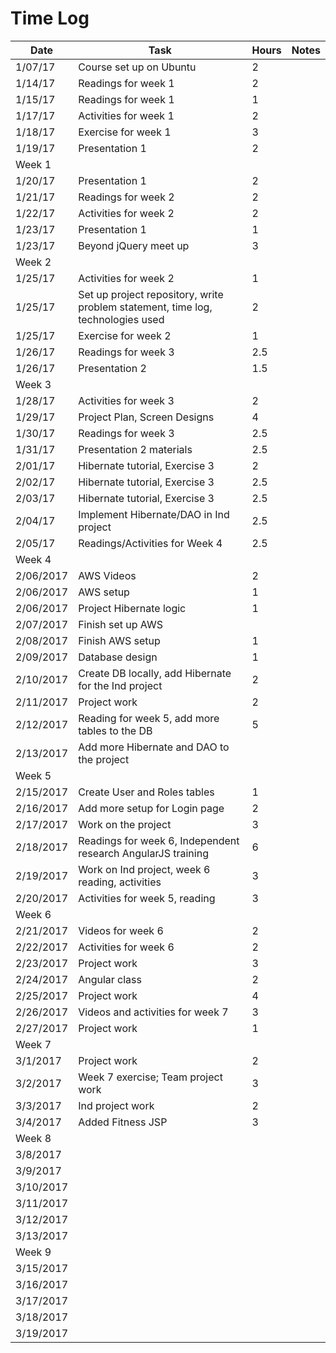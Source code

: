 # Time Log

| Date | Task | Hours | Notes|
|------|------|-------|------|
| 1/07/17| Course set up on Ubuntu| 2 | |
| 1/14/17| Readings for week 1| 2 | |
| 1/15/17| Readings for week 1| 1 | |
| 1/17/17 | Activities for week 1 | 2 |
| 1/18/17| Exercise for week 1| 3 | |
| 1/19/17| Presentation 1| 2 | |
|Week 1 | | | | |
| 1/20/17| Presentation 1| 2 | |
| 1/21/17| Readings for week 2| 2 | |
| 1/22/17| Activities for week 2| 2 | |
| 1/23/17| Presentation 1| 1 | |
| 1/23/17| Beyond jQuery meet up| 3 | |
|Week 2 | | | | |
| 1/25/17| Activities for week 2| 1 | |
| 1/25/17| Set up project repository, write problem statement, time log, technologies used| 2 | |
| 1/25/17| Exercise for week 2  | 1  |   | 
| 1/26/17| Readings for week 3| 2.5 | |
| 1/26/17| Presentation 2| 1.5 | |
|Week 3 | | | | |
| 1/28/17| Activities for week 3| 2 | |
| 1/29/17| Project Plan, Screen Designs| 4 | |
| 1/30/17| Readings for week 3| 2.5 | |
| 1/31/17| Presentation 2 materials| 2.5 | |
| 2/01/17| Hibernate tutorial, Exercise 3| 2 | |
| 2/02/17| Hibernate tutorial, Exercise 3| 2.5 | |
| 2/03/17| Hibernate tutorial, Exercise 3| 2.5 | |
| 2/04/17| Implement Hibernate/DAO in Ind project| 2.5 | |
| 2/05/17| Readings/Activities for Week 4| 2.5 | |
|Week 4 | | | | |
|2/06/2017|AWS Videos|2|||
|2/06/2017|AWS setup|1|||
|2/06/2017|Project Hibernate logic|1|||
|2/07/2017|Finish set up AWS||||
|2/08/2017|Finish AWS setup|1|||
|2/09/2017|Database design|1|||
|2/10/2017|Create DB locally, add Hibernate for the Ind project|2|||
|2/11/2017|Project work|2|||
|2/12/2017|Reading for week 5, add more tables to the DB|5|||
|2/13/2017|Add more Hibernate and DAO to the project||||
|Week 5|||||
|2/15/2017|Create User and Roles tables|1|||
|2/16/2017|Add more setup for Login page|2|||
|2/17/2017|Work on the project|3|||
|2/18/2017|Readings for week 6, Independent research AngularJS training|6|||
|2/19/2017|Work on Ind project, week 6 reading, activities|3|||
|2/20/2017|Activities for week 5, reading|3|||
|Week 6|||||
|2/21/2017|Videos for week 6|2|||
|2/22/2017|Activities for week 6|2|||
|2/23/2017|Project work|3|||
|2/24/2017|Angular class|2|||
|2/25/2017|Project work|4|||
|2/26/2017|Videos and activities for week 7|3|||
|2/27/2017|Project work|1|||
|Week 7|||||
|3/1/2017|Project work |2|||
|3/2/2017|Week 7 exercise; Team project work|3||
|3/3/2017|Ind project work|2||
|3/4/2017|Added Fitness JSP|3||
|Week 8||||
|3/8/2017||||
|3/9/2017||||
|3/10/2017||||
|3/11/2017||||
|3/12/2017||||
|3/13/2017||||
|Week 9||||
|3/15/2017||||
|3/16/2017||||
|3/17/2017||||
|3/18/2017||||
|3/19/2017||||
